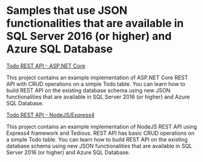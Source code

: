 # Samples that use JSON functionalities that are available in SQL Server 2016 (or higher) and Azure SQL Database

[Todo REST API - ASP.NET Core](todo-app/dotnet-rest-api)

This project contains an example implementation of ASP.NET Core REST API with CRUD operations on a simple Todo table. You can learn how to build REST API on the existing database schema using new JSON functionalities that are available in SQL Server 2016 (or higher) and Azure SQL Database.

[Todo REST API - NodeJS/Express4](todo-app/nodejs-express4-rest-api)

This project contains an example implementation of NodeJS REST API using Express4 framework and Tedious. REST API has basic CRUD operations on a simple Todo table. You can learn how to build REST API on the existing database schema using new JSON functionalities that are available in SQL Server 2016 (or higher) and Azure SQL Database.

